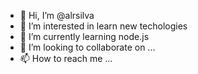 - 👋 Hi, I’m @alrsilva
- 👀 I’m interested in learn new techologies
- 🌱 I’m currently learning node.js
- 💞️ I’m looking to collaborate on ...
- 📫 How to reach me ...

<!---
alrsilva/alrsilva is a ✨ special ✨ repository because its `README.md` (this file) appears on your GitHub profile.
You can click the Preview link to take a look at your changes.
--->
